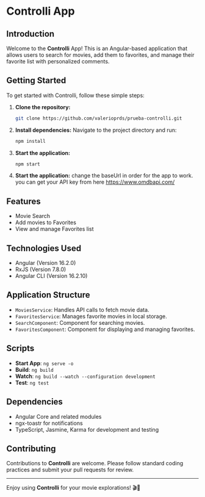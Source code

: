 # Controlli App

## Introduction

Welcome to the **Controlli** App! This is an Angular-based application that allows users to search for movies, add them to favorites, and manage their favorite list with personalized comments.

## Getting Started

To get started with Controlli, follow these simple steps:

1. **Clone the repository:**
    ```bash
    git clone https://github.com/valerioprds/prueba-controlli.git
    ```

2. **Install dependencies:**
    Navigate to the project directory and run:
    ```bash
    npm install
    ```

3. **Start the application:**
    ```bash
    npm start
    ```
4. **Start the application:**
   change the baseUrl in order for the app to work. you can get your API key from here  https://www.omdbapi.com/ 
## Features

- Movie Search
- Add movies to Favorites
- View and manage Favorites list

## Technologies Used

- Angular (Version 16.2.0)
- RxJS (Version 7.8.0)
- Angular CLI (Version 16.2.10)

## Application Structure

- `MoviesService`: Handles API calls to fetch movie data.
- `FavoritesService`: Manages favorite movies in local storage.
- `SearchComponent`: Component for searching movies.
- `FavoritesComponent`: Component for displaying and managing favorites.

## Scripts

- **Start App**: `ng serve -o`
- **Build**: `ng build`
- **Watch**: `ng build --watch --configuration development`
- **Test**: `ng test`

## Dependencies

- Angular Core and related modules
- ngx-toastr for notifications
- TypeScript, Jasmine, Karma for development and testing

## Contributing

Contributions to **Controlli** are welcome. Please follow standard coding practices and submit your pull requests for review.

---

Enjoy using **Controlli** for your movie explorations! 🎬🍿
